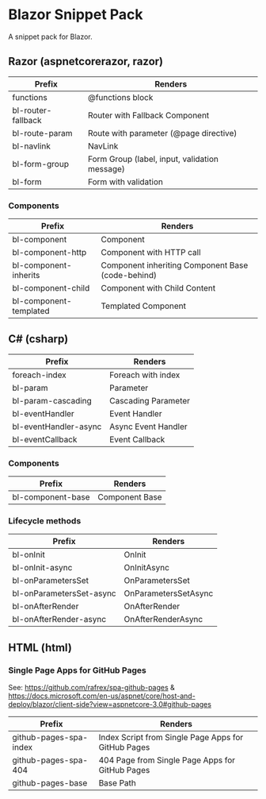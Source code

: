 # Blazor Snippet Pack

A snippet pack for Blazor.


## Razor (aspnetcorerazor, razor)

| Prefix             | Renders                                        |
|--------------------|------------------------------------------------|
| functions          | @functions block                               |
| bl-router-fallback | Router with Fallback Component                 |
| bl-route-param     | Route with parameter (@page directive) |
| bl-navlink         | NavLink                                        |
| bl-form-group      | Form Group (label, input, validation message)  |
| bl-form            | Form with validation                           |

### Components

| Prefix                 | Renders                                                        |
|------------------------|----------------------------------------------------------------|
| bl-component           | Component                                                      |
| bl-component-http      | Component with HTTP call                                       |
| bl-component-inherits  | Component inheriting Component Base (code-behind)              |
| bl-component-child     | Component with Child Content                                   |
| bl-component-templated | Templated Component                                            |


## C# (csharp)

| Prefix                | Renders             |
|-----------------------|---------------------|
| foreach-index         | Foreach with index  |
| bl-param              | Parameter           |
| bl-param-cascading    | Cascading Parameter |
| bl-eventHandler       | Event Handler       |
| bl-eventHandler-async | Async Event Handler |
| bl-eventCallback      | Event Callback      |

### Components

| Prefix            | Renders        |
|-------------------|----------------|
| bl-component-base | Component Base |

### Lifecycle methods

| Prefix                   | Renders              |
|--------------------------|----------------------|
| bl-onInit                | OnInit               |
| bl-onInit-async          | OnInitAsync          |
| bl-onParametersSet       | OnParametersSet      |
| bl-onParametersSet-async | OnParametersSetAsync |
| bl-onAfterRender         | OnAfterRender        |
| bl-onAfterRender-async   | OnAfterRenderAsync   |


## HTML (html)

### Single Page Apps for GitHub Pages

See: https://github.com/rafrex/spa-github-pages & https://docs.microsoft.com/en-us/aspnet/core/host-and-deploy/blazor/client-side?view=aspnetcore-3.0#github-pages

| Prefix                 | Renders                                               |
|------------------------|-------------------------------------------------------|
| github-pages-spa-index | Index Script from Single Page Apps for GitHub Pages   |
| github-pages-spa-404   | 404 Page from Single Page Apps for GitHub Pages       |
| github-pages-base      | Base Path                                             |